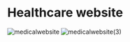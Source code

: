 # Healthcare website
![medicalwebsite](https://user-images.githubusercontent.com/74598067/149109516-a70eeea5-a3c5-4c4b-bcb3-00ebb72bef2a.PNG)
![medicalwebsite(3)](https://user-images.githubusercontent.com/74598067/149109614-c1245daa-ba25-4e51-8720-6751712c43f3.PNG)
